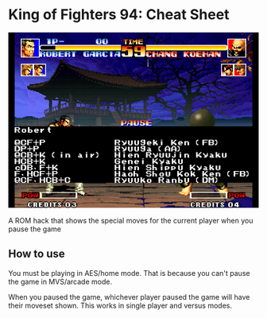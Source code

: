 # King of Fighters 94: Cheat Sheet

![kof94 cheat sheet screenshot](https://github.com/city41/kof94cs/blob/main/screenshot.png?raw=true)

A ROM hack that shows the special moves for the current player when you pause the game

## How to use

You must be playing in AES/home mode. That is because you can't pause the game in MVS/arcade mode.

When you paused the game, whichever player paused the game will have their moveset shown. This works in single player and versus modes.
